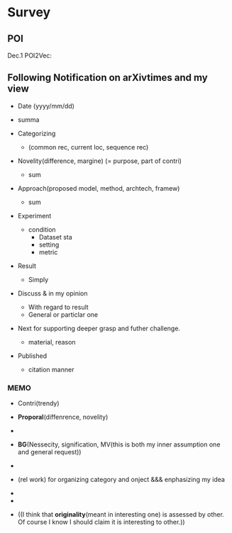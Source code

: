# Survey

## POI

Dec.1 POI2Vec: 

##  Following Notification on arXivtimes and my view

- Date (yyyy/mm/dd)
- summa

- Categorizing
  - (common rec, current loc, sequence rec)
  
- Novelity(difference, margine) (= purpose, part of contri)
  - sum
- Approach(proposed model, method, archtech, framew)
  - sum
- Experiment
  - condition
    - Dataset sta
    - setting
    - metric
- Result
  - Simply
- Discuss & in my opinion
  - With regard to result
  - General or particlar one
- Next for supporting deeper grasp and futher challenge.
  - material, reason
- Published
  - citation manner





### MEMO

- Contri(trendy) 
- **Proporal**(diffenrence, novelity)
- 
- **BG**(Nessecity, signification,   MV(this is both my inner assumption one and general request))
-

- (rel work) for organizing category and onject   &&& enphasizing my idea
- 
-
- ((I think that **originality**(meant in interesting one) is assessed by other. Of course I know I should claim it is interesting to other.))
